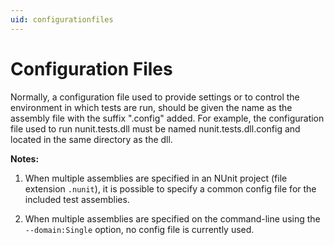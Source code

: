 ```yaml
---
uid: configurationfiles
---
```


# Configuration Files

Normally, a configuration file used to provide settings or to control the environment
in which tests are run, should be given the name as the assembly file with the
suffix ".config" added. For example, the configuration file used to run nunit.tests.dll must
be named nunit.tests.dll.config and located in the same directory as the dll.

**Notes:**

1. When multiple assemblies are specified in an NUnit project (file extension `.nunit`),
it is possible to specify a common config file for the included test assemblies.

2. When multiple assemblies are specified on the command-line using the `--domain:Single`
option, no config file is currently used.
